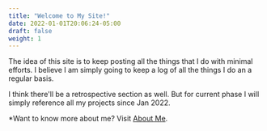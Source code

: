 ```yaml
---
title: "Welcome to My Site!"
date: 2022-01-01T20:06:24-05:00
draft: false
weight: 1
---
```


The idea of this site is to keep posting all the things that I do with minimal efforts. I believe I am simply going to keep a log of all the things I do an a regular basis.

I think there'll be a retrospective section as well. But for current phase I will simply reference all my projects since Jan 2022.

*Want to know more about me? Visit [About Me](/about).